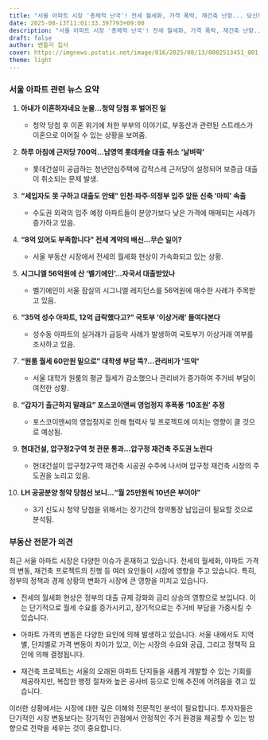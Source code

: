 ```yaml
---
title: "서울 아파트 시장 '총체적 난국'! 전세 월세화, 가격 폭락, 재건축 난항... 당신의 집은 안전한가?"
date: 2025-08-13T11:01:33.397793+09:00
description: "서울 아파트 시장 '총체적 난국'! 전세 월세화, 가격 폭락, 재건축 난항... 당신의 집은 안전한가?"
draft: false
author: 벤틀리 집사
cover: https://imgnews.pstatic.net/image/016/2025/08/13/0002513451_001_20250812161815237.jpg?type=nf142_103
theme: light
---
```


### 서울 아파트 관련 뉴스 요약

1. **아내가 이혼하자네요 눈물…청약 당첨 후 벌어진 일**
   - 청약 당첨 후 이혼 위기에 처한 부부의 이야기로, 부동산과 관련된 스트레스가 이혼으로 이어질 수 있는 상황을 보여줌.

2. **하루 아침에 근저당 700억…남영역 롯데캐슬 대출 취소 ‘날벼락’**
   - 롯데건설이 공급하는 청년안심주택에 갑작스레 근저당이 설정되어 보증금 대출이 취소되는 문제 발생.

3. **“세입자도 못 구하고 대출도 안돼” 인천·파주·의정부 입주 앞둔 신축 ‘마피’ 속출**
   - 수도권 외곽의 입주 예정 아파트들이 분양가보다 낮은 가격에 매매되는 사례가 증가하고 있음.

4. **“8억 있어도 부족합니다” 전세 계약의 배신…무슨 일이?**
   - 서울 부동산 시장에서 전세의 월세화 현상이 가속화되고 있는 상황.

5. **시그니엘 56억원에 산 ‘벨기에인’…자국서 대출받았나**
   - 벨기에인이 서울 잠실의 시그니엘 레지던스를 56억원에 매수한 사례가 주목받고 있음.

6. **“35억 성수 아파트, 12억 급락했다고?” 국토부 ‘이상거래’ 들여다본다**
   - 성수동 아파트의 실거래가 급등락 사례가 발생하여 국토부가 이상거래 여부를 조사하고 있음.

7. **“원룸 월세 60만원 밑으로” 대학생 부담 뚝?…관리비가 '뜨악'**
   - 서울 대학가 원룸의 평균 월세가 감소했으나 관리비가 증가하여 주거비 부담이 여전한 상황.

8. **“갑자기 출근하지 말래요” 포스코이앤씨 영업정지 후폭풍 ‘10조원’ 추정**
   - 포스코이앤씨의 영업정지로 인해 협력사 및 프로젝트에 미치는 영향이 클 것으로 예상됨.

9. **현대건설, 압구정2구역 첫 관문 통과…압구정 재건축 주도권 노린다**
   - 현대건설이 압구정2구역 재건축 시공권 수주에 나서며 압구정 재건축 시장의 주도권을 노리고 있음.

10. **LH 공공분양 청약 당첨선 보니…“월 25만원씩 10년은 부어야”**
    - 3기 신도시 청약 당첨을 위해서는 장기간의 청약통장 납입금이 필요할 것으로 분석됨.

### 부동산 전문가 의견

최근 서울 아파트 시장은 다양한 이슈가 혼재하고 있습니다. 전세의 월세화, 아파트 가격의 변동, 재건축 프로젝트의 진행 등 여러 요인들이 시장에 영향을 주고 있습니다. 특히, 정부의 정책과 경제 상황의 변화가 시장에 큰 영향을 미치고 있습니다.

- 전세의 월세화 현상은 정부의 대출 규제 강화와 금리 상승의 영향으로 보입니다. 이는 단기적으로 월세 수요를 증가시키고, 장기적으로는 주거비 부담을 가중시킬 수 있습니다.

- 아파트 가격의 변동은 다양한 요인에 의해 발생하고 있습니다. 서울 내에서도 지역별, 단지별로 가격 변동이 차이가 있고, 이는 시장의 수요와 공급, 그리고 정책적 요인에 의해 결정됩니다.

- 재건축 프로젝트는 서울의 오래된 아파트 단지들을 새롭게 개발할 수 있는 기회를 제공하지만, 복잡한 행정 절차와 높은 공사비 등으로 인해 추진에 어려움을 겪고 있습니다.

이러한 상황에서는 시장에 대한 깊은 이해와 전문적인 분석이 필요합니다. 투자자들은 단기적인 시장 변동보다는 장기적인 관점에서 안정적인 주거 환경을 제공할 수 있는 방향으로 전략을 세우는 것이 중요합니다.